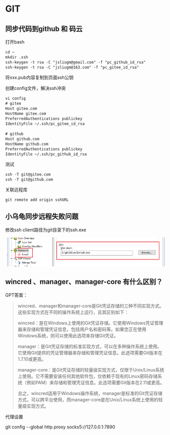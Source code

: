 # GIT

## 同步代码到github 和 码云

打开bash

```shell
cd ~
mkdir .ssh
ssh-keygen -t rsa -C "jsliugm@gmail.com" -f "pc_github_id_rsa" 
ssh-keygen -t rsa -C "jsliugm@163.com" -f "pc_gitee_id_rsa"
```

将xxx.pub内容复制到页面ssh公钥

创建config文件，解决ssh冲突

```
vi config
# gitee
Host gitee.com
HostName gitee.com
PreferredAuthentications publickey
IdentityFile ~/.ssh/pc_gitee_id_rsa

# github
Host github.com
HostName github.com
PreferredAuthentications publickey
IdentityFile ~/.ssh/pc_github_id_rsa
```

测试

```shell
ssh -T git@gitee.com
ssh -T git@github.com
```

关联远程库

```shell
git remote add origin sshURL
```

## 小乌龟同步远程失败问题

修改ssh client路径为git目录下的ssh.exe

![image-20220506111051360](.\git001.png)





## wincred 、manager、manager-core 有什么区别？

GPT答案：

> wincred、manager和manager-core是Git凭证存储的三种不同实现方式。这些实现方式在不同的操作系统上运行，且其区别如下：
>
> wincred：是在Windows上使用的Git凭证存储。它使用Windows凭证管理器来存储和管理凭证信息，包括用户名和密码等。如果您正在使用Windows系统，则可以使用此选项来存储Git凭证。
>
> manager：是Git凭证存储的标准实现方式，可以在多种操作系统上使用。它使用Git提供的凭证管理器来存储和管理凭证信息。此选项需要Git版本在1.7.10或更高。
>
> manager-core：是Git凭证存储的轻量级实现方式，仅限于Unix/Linux系统上使用。它不需要安装任何其他软件包，仅依赖于现有的Linux密码存储系统（例如PAM）来存储和管理凭证信息。此选项需要Git版本在2.11或更高。
>
> 总之，wincred适用于Windows操作系统，manager是标准的Git凭证存储方式，可以跨平台使用，而manager-core是在Unix/Linux系统上使用的轻量级实现方式。



代理设置

git config --global http.proxy socks5://127.0.0.1:7890
